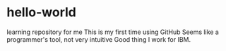 # hello-world
learning repository for me
This is my first time using GitHub
Seems like a programmer's tool, not very intuitive
Good thing I work for IBM.
